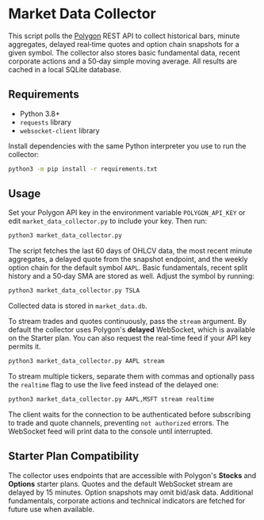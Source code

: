 # Market Data Collector

This script polls the [Polygon](https://polygon.io) REST API to collect
historical bars, minute aggregates, delayed real‑time quotes and option
chain snapshots for a given symbol. The collector also stores basic
fundamental data, recent corporate actions and a 50‑day simple moving
average. All results are cached in a local SQLite database.

## Requirements

- Python 3.8+
- `requests` library
- `websocket-client` library

Install dependencies with the same Python interpreter you use to run the
collector:

```bash
python3 -m pip install -r requirements.txt
```

## Usage

Set your Polygon API key in the environment variable `POLYGON_API_KEY` or
edit `market_data_collector.py` to include your key. Then run:

```bash
python3 market_data_collector.py
```

The script fetches the last 60 days of OHLCV data, the most recent minute
aggregates, a delayed quote from the snapshot endpoint, and the weekly option
chain for the default symbol `AAPL`. Basic fundamentals, recent split history
and a 50‑day SMA are stored as well.
Adjust the symbol by running:

```bash
python3 market_data_collector.py TSLA
```

Collected data is stored in `market_data.db`.

To stream trades and quotes continuously, pass the `stream` argument. By
default the collector uses Polygon's **delayed** WebSocket, which is available
on the Starter plan. You can also request the real-time feed if your API key
permits it.

```bash
python3 market_data_collector.py AAPL stream
```

To stream multiple tickers, separate them with commas and optionally pass the
`realtime` flag to use the live feed instead of the delayed one:

```bash
python3 market_data_collector.py AAPL,MSFT stream realtime
```

The client waits for the connection to be authenticated before subscribing to
trade and quote channels, preventing `not authorized` errors. The WebSocket
feed will print data to the console until interrupted.

## Starter Plan Compatibility

The collector uses endpoints that are accessible with Polygon's **Stocks** and
**Options** starter plans. Quotes and the default WebSocket stream are delayed
by 15 minutes. Option snapshots may omit bid/ask data. Additional fundamentals,
corporate actions and technical indicators are fetched for future use when
available.
